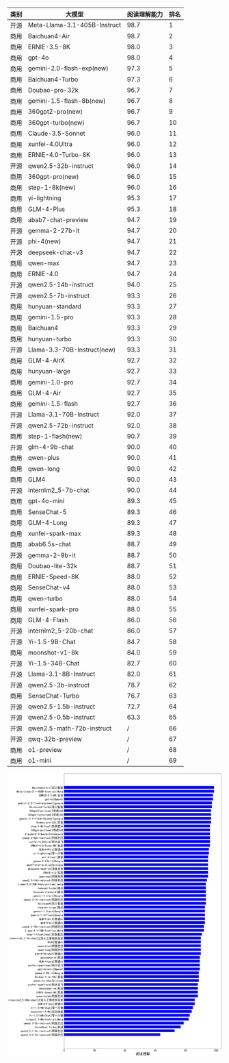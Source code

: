 
| 类别 | 大模型                         | 阅读理解能力 | 排名 |
|-----|------------------------------|---------|----|
|开源|Meta-Llama-3.1-405B-Instruct|98.7|1|
|商用|Baichuan4-Air|98.7|2|
|商用|ERNIE-3.5-8K|98.0|3|
|商用|gpt-4o|98.0|4|
|商用|gemini-2.0-flash-exp(new)|97.3|5|
|商用|Baichuan4-Turbo|97.3|6|
|商用|Doubao-pro-32k|96.7|7|
|商用|gemini-1.5-flash-8b(new)|96.7|8|
|商用|360gpt2-pro(new)|96.7|9|
|商用|360gpt-turbo(new)|96.7|10|
|商用|Claude-3.5-Sonnet|96.0|11|
|商用|xunfei-4.0Ultra|96.0|12|
|商用|ERNIE-4.0-Turbo-8K|96.0|13|
|开源|qwen2.5-32b-instruct|96.0|14|
|商用|360gpt-pro(new)|96.0|15|
|商用|step-1-8k(new)|96.0|16|
|商用|yi-lightning|95.3|17|
|商用|GLM-4-Plus|95.3|18|
|商用|abab7-chat-preview|94.7|19|
|开源|gemma-2-27b-it|94.7|20|
|开源|phi-4(new)|94.7|21|
|开源|deepseek-chat-v3|94.7|22|
|商用|qwen-max|94.7|23|
|商用|ERNIE-4.0|94.7|24|
|开源|qwen2.5-14b-instruct|94.0|25|
|开源|qwen2.5-7b-instruct|93.3|26|
|商用|hunyuan-standard|93.3|27|
|商用|gemini-1.5-pro|93.3|28|
|商用|Baichuan4|93.3|29|
|商用|hunyuan-turbo|93.3|30|
|开源|Llama-3.3-70B-Instruct(new)|93.3|31|
|商用|GLM-4-AirX|92.7|32|
|商用|hunyuan-large|92.7|33|
|商用|gemini-1.0-pro|92.7|34|
|商用|GLM-4-Air|92.7|35|
|商用|gemini-1.5-flash|92.7|36|
|开源|Llama-3.1-70B-Instruct|92.0|37|
|开源|qwen2.5-72b-instruct|92.0|38|
|商用|step-1-flash(new)|90.7|39|
|开源|glm-4-9b-chat|90.0|40|
|商用|qwen-plus|90.0|41|
|商用|qwen-long|90.0|42|
|商用|GLM4|90.0|43|
|开源|internlm2_5-7b-chat|90.0|44|
|商用|gpt-4o-mini|89.3|45|
|商用|SenseChat-5|89.3|46|
|商用|GLM-4-Long|89.3|47|
|商用|xunfei-spark-max|89.3|48|
|商用|abab6.5s-chat|88.7|49|
|开源|gemma-2-9b-it|88.7|50|
|商用|Doubao-lite-32k|88.7|51|
|商用|ERNIE-Speed-8K|88.0|52|
|商用|SenseChat-v4|88.0|53|
|商用|qwen-turbo|88.0|54|
|商用|xunfei-spark-pro|88.0|55|
|商用|GLM-4-Flash|86.0|56|
|开源|internlm2_5-20b-chat|86.0|57|
|开源|Yi-1.5-9B-Chat|84.7|58|
|商用|moonshot-v1-8k|84.0|59|
|开源|Yi-1.5-34B-Chat|82.7|60|
|开源|Llama-3.1-8B-Instruct|82.0|61|
|开源|qwen2.5-3b-instruct|78.7|62|
|商用|SenseChat-Turbo|76.7|63|
|开源|qwen2.5-1.5b-instruct|72.7|64|
|开源|qwen2.5-0.5b-instruct|63.3|65|
|开源|qwen2.5-math-72b-instruct|/|66|
|开源|qwq-32b-preview|/|67|
|商用|o1-preview|/|68|
|商用|o1-mini|/|69|


![lin](../pic/mrc.png)

